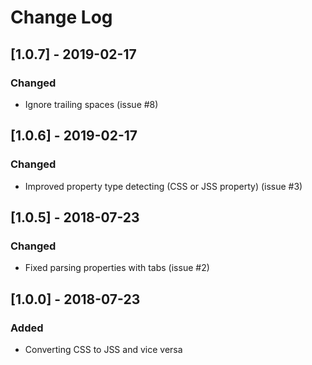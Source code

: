 # Change Log

## [1.0.7] - 2019-02-17
### Changed
- Ignore trailing spaces (issue #8)

## [1.0.6] - 2019-02-17
### Changed
- Improved property type detecting (CSS or JSS property) (issue #3)

## [1.0.5] - 2018-07-23
### Changed
- Fixed parsing properties with tabs (issue #2)

## [1.0.0] - 2018-07-23
### Added
- Converting CSS to JSS and vice versa
